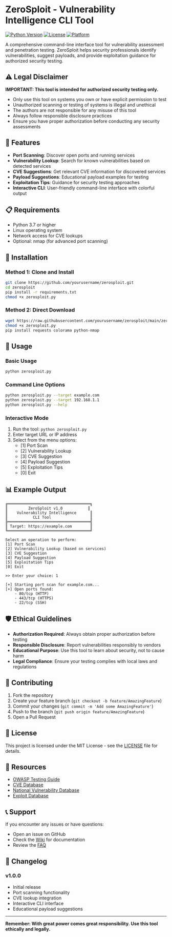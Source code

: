 # ZeroSploit - Vulnerability Intelligence CLI Tool

[![Python Version](https://img.shields.io/badge/python-3.7%2B-blue.svg)](https://python.org)
[![License](https://img.shields.io/badge/license-MIT-green.svg)](LICENSE)
[![Platform](https://img.shields.io/badge/platform-Linux-lightgrey.svg)](https://www.linux.org/)

A comprehensive command-line interface tool for vulnerability assessment and penetration testing. ZeroSploit helps security professionals identify vulnerabilities, suggest payloads, and provide exploitation guidance for authorized security testing.

## ⚠️ Legal Disclaimer

**IMPORTANT: This tool is intended for authorized security testing only.**

- Only use this tool on systems you own or have explicit permission to test
- Unauthorized scanning or testing of systems is illegal and unethical
- The authors are not responsible for any misuse of this tool
- Always follow responsible disclosure practices
- Ensure you have proper authorization before conducting any security assessments

## 🎯 Features

- **Port Scanning**: Discover open ports and running services
- **Vulnerability Lookup**: Search for known vulnerabilities based on detected services
- **CVE Suggestions**: Get relevant CVE information for discovered services
- **Payload Suggestions**: Educational payload examples for testing
- **Exploitation Tips**: Guidance for security testing approaches
- **Interactive CLI**: User-friendly command-line interface with colorful output

## 📋 Requirements

- Python 3.7 or higher
- Linux operating system
- Network access for CVE lookups
- Optional: nmap (for advanced port scanning)

## 🚀 Installation

### Method 1: Clone and Install
```bash
git clone https://github.com/yourusername/zerosploit.git
cd zerosploit
pip install -r requirements.txt
chmod +x zerosploit.py
```

### Method 2: Direct Download
```bash
wget https://raw.githubusercontent.com/yourusername/zerosploit/main/zerosploit.py
chmod +x zerosploit.py
pip install requests colorama python-nmap
```

## 🔧 Usage

### Basic Usage
```bash
python zerosploit.py
```

### Command Line Options
```bash
python zerosploit.py --target example.com
python zerosploit.py --target 192.168.1.1
python zerosploit.py --help
```

### Interactive Mode
1. Run the tool: `python zerosploit.py`
2. Enter target URL or IP address
3. Select from the menu options:
   - [1] Port Scan
   - [2] Vulnerability Lookup
   - [3] CVE Suggestion
   - [4] Payload Suggestion
   - [5] Exploitation Tips
   - [0] Exit

## 📊 Example Output

```
╔════════════════════════════════════╗
║         ZeroSploit v1.0           ║
║    Vulnerability Intelligence      ║
║           CLI Tool                 ║
╠════════════════════════════════════╣
║ Target: https://example.com        ║
╚════════════════════════════════════╝

Select an operation to perform:
[1] Port Scan
[2] Vulnerability Lookup (based on services)
[3] CVE Suggestion
[4] Payload Suggestion
[5] Exploitation Tips
[0] Exit

>> Enter your choice: 1

[+] Starting port scan for example.com...
[+] Open ports found:
    - 80/tcp (HTTP)
    - 443/tcp (HTTPS)
    - 22/tcp (SSH)
```

## 🛡️ Ethical Guidelines

- **Authorization Required**: Always obtain proper authorization before testing
- **Responsible Disclosure**: Report vulnerabilities responsibly to vendors
- **Educational Purpose**: Use this tool to learn about security, not to cause harm
- **Legal Compliance**: Ensure your testing complies with local laws and regulations

## 🤝 Contributing

1. Fork the repository
2. Create your feature branch (`git checkout -b feature/AmazingFeature`)
3. Commit your changes (`git commit -m 'Add some AmazingFeature'`)
4. Push to the branch (`git push origin feature/AmazingFeature`)
5. Open a Pull Request

## 📝 License

This project is licensed under the MIT License - see the [LICENSE](LICENSE) file for details.

## 🔗 Resources

- [OWASP Testing Guide](https://owasp.org/www-project-web-security-testing-guide/)
- [CVE Database](https://cve.mitre.org/)
- [National Vulnerability Database](https://nvd.nist.gov/)
- [Exploit Database](https://www.exploit-db.com/)

## 📞 Support

If you encounter any issues or have questions:
- Open an issue on GitHub
- Check the [Wiki](https://github.com/yourusername/zerosploit/wiki) for documentation
- Review the [FAQ](https://github.com/yourusername/zerosploit/blob/main/FAQ.md)

## 🔄 Changelog

### v1.0.0
- Initial release
- Port scanning functionality
- CVE lookup integration
- Interactive CLI interface
- Educational payload suggestions

---

**Remember: With great power comes great responsibility. Use this tool ethically and legally.**
